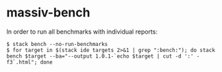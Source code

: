 # massiv-bench

In order to run all benchmarks with individual reports:

```
$ stack bench --no-run-benchmarks
$ for target in $(stack ide targets 2>&1 | grep ":bench:"); do stack bench $target --ba="--output 1.0.1-`echo $target | cut -d ':' -f3`.html"; done
```
